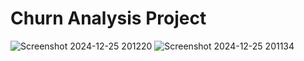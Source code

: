 # Churn Analysis Project
![Screenshot 2024-12-25 201220](https://github.com/user-attachments/assets/642dbed2-64b4-4879-ad0c-ba5c5f17d275)
![Screenshot 2024-12-25 201134](https://github.com/user-attachments/assets/74a55007-9827-430e-9216-76e17b545e87)
